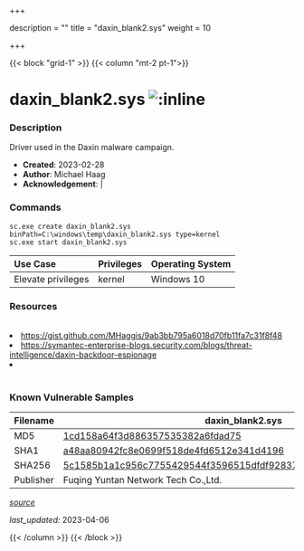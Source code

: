 +++

description = ""
title = "daxin_blank2.sys"
weight = 10

+++


{{< block "grid-1" >}}
{{< column "mt-2 pt-1">}}


# daxin_blank2.sys ![:inline](/images/twitter_verified.png) 


### Description

Driver used in the Daxin malware campaign.

- **Created**: 2023-02-28
- **Author**: Michael Haag
- **Acknowledgement**:  | [](https://twitter.com/)

### Commands

```
sc.exe create daxin_blank2.sys binPath=C:\windows\temp\daxin_blank2.sys type=kernel
sc.exe start daxin_blank2.sys
```

| Use Case | Privileges | Operating System | 
|:---- | ---- | ---- |
| Elevate privileges | kernel | Windows 10 |

### Resources
<br>
<li><a href="https://gist.github.com/MHaggis/9ab3bb795a6018d70fb11fa7c31f8f48">https://gist.github.com/MHaggis/9ab3bb795a6018d70fb11fa7c31f8f48</a></li>
<li><a href="https://symantec-enterprise-blogs.security.com/blogs/threat-intelligence/daxin-backdoor-espionage">https://symantec-enterprise-blogs.security.com/blogs/threat-intelligence/daxin-backdoor-espionage</a></li>
<li><a href=""></a></li>
<br>

### Known Vulnerable Samples

| Filename | daxin_blank2.sys |
|:---- | ---- | 
| MD5 | <a href="https://www.virustotal.com/gui/file/1cd158a64f3d886357535382a6fdad75">1cd158a64f3d886357535382a6fdad75</a> |
| SHA1 | <a href="https://www.virustotal.com/gui/file/a48aa80942fc8e0699f518de4fd6512e341d4196">a48aa80942fc8e0699f518de4fd6512e341d4196</a> |
| SHA256 | <a href="https://www.virustotal.com/gui/file/5c1585b1a1c956c7755429544f3596515dfdf928373620c51b0606a520c6245a">5c1585b1a1c956c7755429544f3596515dfdf928373620c51b0606a520c6245a</a> |
| Publisher | Fuqing Yuntan Network Tech Co.,Ltd. || Signature | A,  , c, e, r, t, i, f, i, c, a, t, e,  , w, a, s,  , e, x, p, l, i, c, i, t, l, y,  , r, e, v, o, k, e, d,  , b, y,  , i, t, s,  , i, s, s, u, e, r, .   || Date | 4:05 AM 2/6/2021 || Company | n/a || Description | n/a || Product | n/a |


[*source*](https://github.com/magicsword-io/LOLDrivers/tree/main/yaml/daxin_blank2.yaml)

*last_updated:* 2023-04-06








{{< /column >}}
{{< /block >}}
